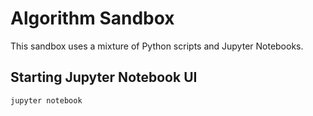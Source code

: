 # Algorithm Sandbox

This sandbox uses a mixture of Python scripts and Jupyter Notebooks.

## Starting Jupyter Notebook UI

```
jupyter notebook
```
